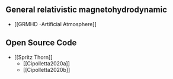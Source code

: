 ## General relativistic magnetohydrodynamic

- [[GRMHD -Artificial Atmosphere]]

## Open Source Code

- [[Spritz Thorn]]
	- [[Cipolletta2020a]]
	- [[Cipolletta2020b]]

